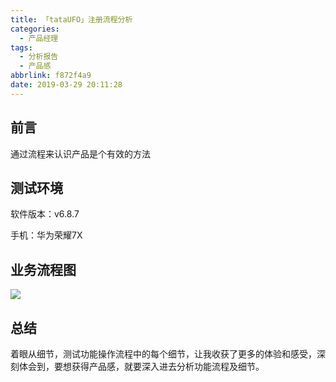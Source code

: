 ```yaml
---
title: 「tataUFO」注册流程分析
categories:
  - 产品经理
tags:
  - 分析报告
  - 产品感
abbrlink: f872f4a9
date: 2019-03-29 20:11:28
---
```


## 前言

通过流程来认识产品是个有效的方法 

## 测试环境

软件版本：v6.8.7

手机：华为荣耀7X

<!-- more -->

## 业务流程图

![](https://iamfeiyucdn.iamyu.top/20190720145743.png)

## 总结

着眼从细节，测试功能操作流程中的每个细节，让我收获了更多的体验和感受，深刻体会到，要想获得产品感，就要深入进去分析功能流程及细节。